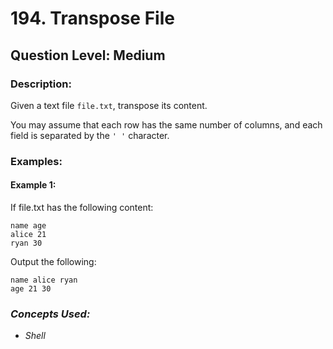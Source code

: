 # 194. Transpose File
## Question Level: Medium
### Description:
Given a text file `file.txt`, transpose its content.

You may assume that each row has the same number of columns, and each field is separated by the `' '` character.

### Examples:
#### Example 1:
If file.txt has the following content:
```
name age
alice 21
ryan 30
```
Output the following:
```
name alice ryan
age 21 30
```

### <i>Concepts Used:
- Shell</i>